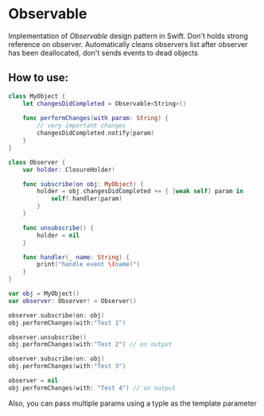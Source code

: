 # Observable

Implementation of *Observable* design pattern in Swift. Don't holds strong reference on observer. Automatically cleans observers list after observer has been deallocated, don't sends events to dead objects
## How to use:
```swift
class MyObject {
	let changesDidCompleted = Observable<String>()
	
	func performChanges(with param: String) {
		// very important changes
		changesDidCompleted.notify(param)
	}
}

class Observer {
	var holder: ClosureHolder!

	func subscribe(on obj: MyObject) {
		holder = obj.changesDidCompleted += { [weak self] param in
			self?.handler(param)
		}
	}

	func unsubscribe() {
		holder = nil
	}

	func handler(_ name: String) {
		print("handle event \(name)")
	}
}

var obj = MyObject()
var observer: Observer! = Observer()

observer.subscribe(on: obj)
obj.performChanges(with:"Test 1")

observer.unsubscribe()
obj.performChanges(with:"Test 2") // on output

observer.subscribe(on: obj)
obj.performChanges(with:"Test 3")

observer = nil
obj.performChanges(with: "Test 4") // on output
```
Also, you can pass multiple params using a typle as the template parameter
